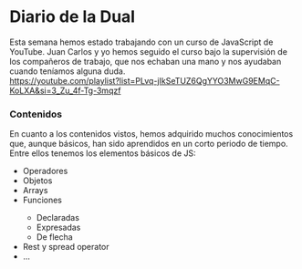 # Diario de la Dual
Esta semana hemos estado trabajando con un curso de JavaScript de YouTube. Juan Carlos y yo hemos seguido el curso bajo la supervisión de los compañeros de trabajo, que nos echaban una mano y nos ayudaban cuando teníamos alguna duda.<br>
https://youtube.com/playlist?list=PLvq-jIkSeTUZ6QgYYO3MwG9EMqC-KoLXA&si=3_Zu_4f-Tg-3mqzf
### Contenidos
En cuanto a los contenidos vistos, hemos adquirido muchos conocimientos que, aunque básicos, han sido aprendidos en un corto periodo de tiempo.<br>
Entre ellos tenemos los elementos básicos de JS:
<ul>
  <li>Operadores</li>
  <li>Objetos</li>
  <li>Arrays</li>
  <li>Funciones</li>
  <ul>
    <li>Declaradas</li>
    <li>Expresadas</li>
    <li>De flecha</li>
  </ul>
  <li>Rest y spread operator</li>
  <li>...</li>
</ul>

